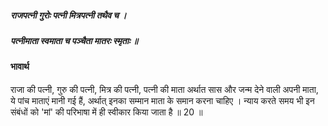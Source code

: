 ##### राजपत्नी गुरोः पत्नी मित्रपत्नी तथैव च ।
##### पत्नीमाता स्वमाता च पञ्चैता मातरः स्मृताः ॥

#### भावार्थ

राजा की पत्नी, गुरु की पत्नी, मित्र की पत्नी, पत्नी की माता अर्थात सास और जन्म देने वाली अपनी माता, ये पांच माताएं मानी गई हैं, अर्थात् इनका सम्मान माता के समान करना चाहिए । न्याय करते समय भी इन संबंधों को 'मां' की परिभाषा में ही स्वीकार किया जाता है ॥ 20 ॥